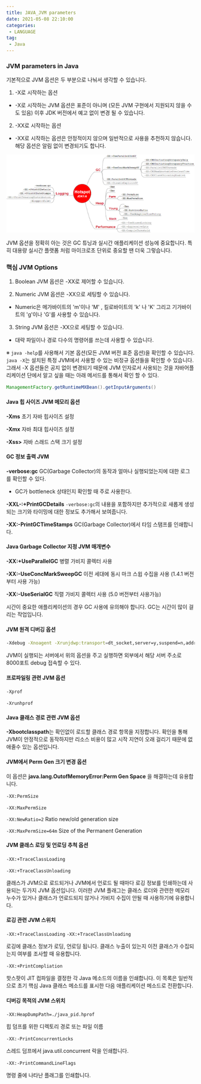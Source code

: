 ```yaml
---
title: JAVA_JVM parameters
date: 2021-05-08 22:10:00
categories:
 - LANGUAGE
tag:
 - Java
---
```


### JVM parameters in Java

기본적으로 JVM 옵션은 두 부분으로 나눠서 생각할 수 있습니다.

1) -X로 시작하는 옵션

- -X로 시작하는 JVM 옵션은 표준이 아니며 (모든 JVM 구현에서 지원되지 않을 수도 있음) 이후 JDK 버전에서 예고 없이 변경 될 수 있습니다.

2)  -XX로 시작하는 옵션

- -XX로 시작하는 옵션은 안정적이지 않으며 일반적으로 사용을 추천하지 않습니다. 해당 옵션은 알림 없이 변경되기도 합니다.

![Hotspot2_JVM_Parameters_GC_Heap](/assets/images/Hotspot2_JVM_Parameters_GC_Heap.png)

<!-- more -->

JVM 옵션을 정확히 아는 것은 GC 튜닝과 실시간 애플리케이션 성능에 중요합니다. 특히 대용량 실시간 플랫폼 처럼 마이크로초 단위로 중요할 땐 더욱 그렇습니다.



### 핵심 JVM Options

1) Boolean JVM 옵션은 -XX로 제어할 수 있습니다.

2) Numeric JVM 옵션은 -XX으로 세팅할 수 있습니다.

- Numeric은 메가바이트의 'm'이나 'M' , 킬로바이트의 'k' 나 'K' 그리고 기가바이트의 'g'이나 'G'를 사용할 수 있습니다.

3) String JVM 옵션은 -XX으로 세팅할 수 있습니다.

- 대략 파일이나 경로 다수의 명령어를 쓰는데 사용할 수 있습니다.

※ `java -help`를  사용해서 기본 옵션(모든 JVM 버전 표준 옵션)을 확인할 수 있습니다. `java -X`는 설치된 특정 JVM에서 사용할 수 있는 비정규 옵션들을 확인할 수 있습니다. 그래서 -X 옵션들은 공지 없이 변경되기 때문에 JVM 인자로서 사용되는 것을 자바어플리케이션 단에서 알고 싶을 때는 아래 메서드를 통해서 확인 할 수 있다.

```java
ManagementFactory.getRuntimeMXBean().getInputArguments()
```



#### Java 힙 사이즈 JVM 메모리 옵션

**-Xms**  초기 자바 힙사이즈 설정

**-Xmx**  자바 최대 힙사이즈 설정

**-Xss>**  자바 스래드 스택 크기 설정



#### GC 정보 출력 JVM 

**-verbose:gc**   GC(Garbage Collector)의 동작과 얼마나 실행되었는지에 대한 로그를 확인할 수 있다.

- GC가 bottleneck 상태인지 확인할 때 주로 사용한다.

**-XXL-:+PrintGCDetails**  `-verbose:gc`의 내용을 포함하지만 추가적으로 새롭게 생성되는 크기와 타이밍에 대한 정보도 추가해서 보여줍니다.

**-XX:-PrintGCTimeStamps**  GC(Garbage Collector)에서 타임 스탬프를 인쇄합니다.



#### Java Garbage Collector 지정 JVM 매개변수

**-XX:+UseParallelGC**  병렬 가비지 콜렉터 사용

**-XX:-UseConcMarkSweepGC**  이전 세대에 동시 마크 스윕 수집을 사용 (1.4.1 버전부터 사용 가능)

**-XX:-UseSerialGC**   직렬 가비지 콜렉터 사용 (5.0 버전부터 사용가능)

시간이 중요한 애플리케이션의 경우 GC 사용에 유의해야 합니다. GC는 시간이 많이 걸리는 작업입니다.



#### JVM 원격 디버깅 옵션

```bash
-Xdebug -Xnoagent -Xrunjdwp:transport=dt_socket,server=y,suspend=n,address=8000
```

JVM이 실행되는 서버에서 위의 옵션을 주고 실행하면 외부에서 해당 서버 주소로 8000포트 debug 접속할 수 있다.



#### 프로파일링 관련 JVM 옵션

`-Xprof`

`-Xrunhprof`



#### Java 클래스 경로 관련 JVM 옵션

**-Xbootclasspath**는 확인없이 로드할 클래스 경로 항목을 지정합니다. 확인을 통해 JVM이 안정적으로 동작하지만 리소스 비용이 많고 시작 지연이 오래 걸리기 때문에 없애줄수 있는 옵션입니다.



#### JVM에서 Perm Gen 크기 변경 옵션

이 옵션은 **java.lang.OutofMemoryError:Perm Gen Space** 을 해결하는데 유용합니다.

`-XX:PermSize`

`-XX:MaxPermSize`

`-XX:NewRatio=2`  Ratio new/old generation size

`-XX:MaxPermSize=64m`   Size of the Permanent Generation



#### JVM 클래스 로딩 및 언로딩 추척 옵션

`-XX:+TraceClassLoading`

`-XX:+TraceClassUnloading`

클래스가 JVM으로 로드되거나 JVM에서 언로드 될 때마다 로깅 정보를 인쇄하는데 사용되는 두가지 JVM 옵션입니다. 이러한 JVM 플래그는 클래스 로더와 관련한 메모리 누수가 있거나 클래스가 언로드되지 않거나 가비지 수집이 안될 때 사용하기에 유용합니다.



#### 로깅 관련 JVM 스위치

`-XX:+TraceClassLoading`   `-XX:+TraceClassUnloading`

로깅에 클래스 정보가 로딩, 언로딩 됩니다. 클래스 누출이 있는지 이전 클래스가 수집되는지 여부를 조사할 때 유용합니다.

`-XX:+PrintCompliation`

핫스팟이 JIT 컴파일을 결정한 각 Java 메소드의 이름을 인쇄합니다. 이 목록은 일반적으로 초기 핵심 Java 클래스 메소드를 표시한 다음 애플리케이션 메소드로 전환합니다. 



#### 디버깅 목적의 JVM 스위치

`-XX:HeapDumpPath=./java_pid.hprof`

힙 덤프를 위한 디렉토리 경로 또는 파일 이름

`-XX:-PrintConcurrentLocks`

스레드 덤프에서 java.util.concurrent 락을 인쇄합니다.

`-XX:-PrintCommandLineFlags`

명령 줄에 나타난 플래그를 인쇄합니다.

